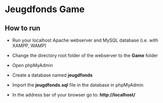 # Jeugdfonds Game

## How to run

- Run your localhost Apache webserver and MySQL database (i.e. with XAMPP, WAMP)

- Change the directory root folder of the webserver to the **Game** folder

- Open phpMyAdmin
- Create a database named **jeugdfonds**
- Import the **jeugdfonds.sql** file in the database in phpMyAdmin

- In the address bar of your browser go to: **http://localhost/**
